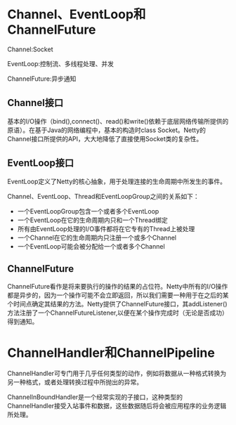 # Channel、EventLoop和ChannelFuture
Channel:Socket

EventLoop:控制流、多线程处理、并发

ChannelFuture:异步通知

## Channel接口
基本的I/O操作（bind(),connect()、read()和write()依赖于底层网络传输所提供的原语）。在基于Java的网络编程中，基本的构造时class Socket。Netty的Channel接口所提供的API，大大地降低了直接使用Socket类的复杂性。

## EventLoop接口
EventLoop定义了Netty的核心抽象，用于处理连接的生命周期中所发生的事件。

Channel、EventLoop、Thread和EventLoopGroup之间的关系如下：
- 一个EventLoopGroup包含一个或者多个EventLoop
- 一个EventLoop在它的生命周期内只和一个Thread绑定
- 所有由EventLoop处理的I/O事件都将在它专有的Thread上被处理
- 一个Channel在它的生命周期内只注册一个或多个Channel
- 一个EventLoop可能会被分配给一个或者多个Channel

## ChannelFuture
ChannelFuture看作是将来要执行的操作的结果的占位符。Netty中所有的I/O操作都是异步的，因为一个操作可能不会立即返回，所以我们需要一种用于在之后的某个时间点确定其结果的方法。Netty提供了ChannelFuture接口，其addListener()方法注册了一个ChannelFutureListener,以便在某个操作完成时（无论是否成功）得到通知。

# ChannelHandler和ChannelPipeline
ChannelHandler可专门用于几乎任何类型的动作，例如将数据从一种格式转换为另一种格式，或者处理转换过程中所抛出的异常。

ChannelInBoundHandler是一个经常实现的子接口，这种类型的ChannelHandler接受入站事件和数据，这些数据随后将会被应用程序的业务逻辑所处理。


